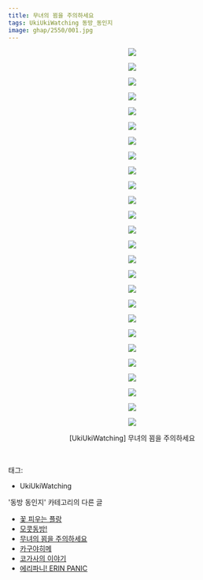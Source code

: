 ```yaml
---
title: 무녀의 꾐을 주의하세요
tags: UkiUkiWatching 동방_동인지
image: ghap/2550/001.jpg
---
```

<div class="article">
<p style="text-align: center; clear: none; float: none;"><img src="{{ site.nasurl }}/ghap/2550/001.jpg"/></p>
<p style="text-align: center; clear: none; float: none;"><img src="{{ site.nasurl }}/ghap/2550/002.jpg"/></p>
<p style="text-align: center; clear: none; float: none;"><img src="{{ site.nasurl }}/ghap/2550/003.jpg"/></p>
<p style="text-align: center; clear: none; float: none;"><img src="{{ site.nasurl }}/ghap/2550/004.jpg"/></p>
<p style="text-align: center; clear: none; float: none;"><img src="{{ site.nasurl }}/ghap/2550/005.jpg"/></p>
<p style="text-align: center; clear: none; float: none;"><img src="{{ site.nasurl }}/ghap/2550/006.jpg"/></p>
<p style="text-align: center; clear: none; float: none;"><img src="{{ site.nasurl }}/ghap/2550/007.jpg"/></p>
<p style="text-align: center; clear: none; float: none;"><img src="{{ site.nasurl }}/ghap/2550/008.jpg"/></p>
<p style="text-align: center; clear: none; float: none;"><img src="{{ site.nasurl }}/ghap/2550/009.jpg"/></p>
<p style="text-align: center; clear: none; float: none;"><img src="{{ site.nasurl }}/ghap/2550/010.jpg"/></p>
<p style="text-align: center; clear: none; float: none;"><img src="{{ site.nasurl }}/ghap/2550/011.jpg"/></p>
<p style="text-align: center; clear: none; float: none;"><img src="{{ site.nasurl }}/ghap/2550/012.jpg"/></p>
<p style="text-align: center; clear: none; float: none;"><img src="{{ site.nasurl }}/ghap/2550/013.jpg"/></p>
<p style="text-align: center; clear: none; float: none;"><img src="{{ site.nasurl }}/ghap/2550/014.jpg"/></p>
<p style="text-align: center; clear: none; float: none;"><img src="{{ site.nasurl }}/ghap/2550/015.jpg"/></p>
<p style="text-align: center; clear: none; float: none;"><img src="{{ site.nasurl }}/ghap/2550/016.jpg"/></p>
<p style="text-align: center; clear: none; float: none;"><img src="{{ site.nasurl }}/ghap/2550/017.jpg"/></p>
<p style="text-align: center; clear: none; float: none;"><img src="{{ site.nasurl }}/ghap/2550/018.jpg"/></p>
<p style="text-align: center; clear: none; float: none;"><img src="{{ site.nasurl }}/ghap/2550/019.jpg"/></p>
<p style="text-align: center; clear: none; float: none;"><img src="{{ site.nasurl }}/ghap/2550/020.jpg"/></p>
<p style="text-align: center; clear: none; float: none;"><img src="{{ site.nasurl }}/ghap/2550/021.jpg"/></p>
<p style="text-align: center; clear: none; float: none;"><img src="{{ site.nasurl }}/ghap/2550/022.jpg"/></p>
<p style="text-align: center; clear: none; float: none;"><img src="{{ site.nasurl }}/ghap/2550/023.jpg"/></p>
<p style="text-align: center; clear: none; float: none;"><img src="{{ site.nasurl }}/ghap/2550/024.jpg"/></p>
<p style="text-align: center; clear: none; float: none;"><img src="{{ site.nasurl }}/ghap/2550/025.jpg"/></p>
<p style="text-align: center; clear: none; float: none;"><img src="{{ site.nasurl }}/ghap/2550/026.jpg"/></p>
<p style="text-align: center; clear: none; float: none;">[UkiUkiWatching] 무녀의 꾐을 주의하세요</p>
<p><br/></p>
</div><div class="tagTrail">
<p>태그: </p>
<ul>
<li>UkiUkiWatching</li>
</ul>
</div><div class="another">
<p>'동방 동인지' 카테고리의 다른 글</p>
<ul>
<li><a href="/2016-10-12-ghap_2552">꽃 피우는 플랑</a></li>
<li><a href="/2016-10-12-ghap_2551">모콧동방!</a></li>
<li><a href="/2016-10-12-ghap_2550">무녀의 꾐을 주의하세요</a></li>
<li><a href="/2016-10-12-ghap_2549">카구야히메</a></li>
<li><a href="/2016-10-12-ghap_2548">코가사의 이야기</a></li>
<li><a href="/2016-10-12-ghap_2547">에리파니! ERIN PANIC</a></li>
</ul>
</div><div class="cb_module cb_fluid">
<div class="cb_wrt cb_profile">
</div><!-- commentList close -->
</div>
